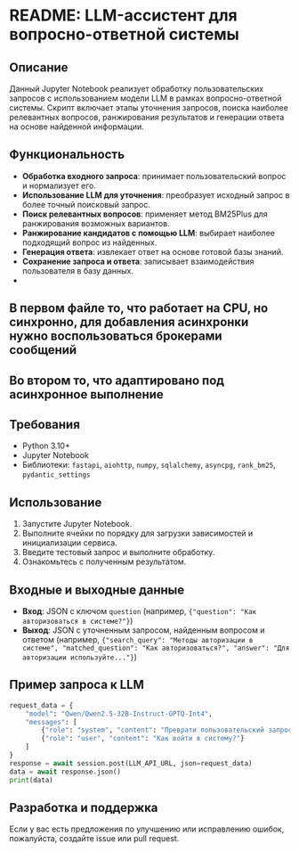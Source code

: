 
# README: LLM-ассистент для вопросно-ответной системы

## Описание
Данный Jupyter Notebook реализует обработку пользовательских запросов с использованием модели LLM в рамках вопросно-ответной системы. Скрипт включает этапы уточнения запросов, поиска наиболее релевантных вопросов, ранжирования результатов и генерации ответа на основе найденной информации.

## Функциональность
- **Обработка входного запроса**: принимает пользовательский вопрос и нормализует его.
- **Использование LLM для уточнения**: преобразует исходный запрос в более точный поисковый запрос.
- **Поиск релевантных вопросов**: применяет метод BM25Plus для ранжирования возможных вариантов.
- **Ранжирование кандидатов с помощью LLM**: выбирает наиболее подходящий вопрос из найденных.
- **Генерация ответа**: извлекает ответ на основе готовой базы знаний.
- **Сохранение запроса и ответа**: записывает взаимодействия пользователя в базу данных.
- 
## В первом файле то, что работает на CPU, но синхронно, для добавления асинхронки нужно воспользоваться брокерами сообщений
## Во втором то, что адаптировано под асинхронное выполнение

## Требования
- Python 3.10+
- Jupyter Notebook
- Библиотеки: `fastapi`, `aiohttp`, `numpy`, `sqlalchemy`, `asyncpg`, `rank_bm25`, `pydantic_settings`

## Использование
1. Запустите Jupyter Notebook.
2. Выполните ячейки по порядку для загрузки зависимостей и инициализации сервиса.
3. Введите тестовый запрос и выполните обработку.
4. Ознакомьтесь с полученным результатом.

## Входные и выходные данные
- **Вход**: JSON с ключом `question` (например, `{"question": "Как авторизоваться в системе?"}`)
- **Выход**: JSON с уточненным запросом, найденным вопросом и ответом (например, `{"search_query": "Методы авторизации в системе", "matched_question": "Как авторизоваться?", "answer": "Для авторизации используйте..."}`)

## Пример запроса к LLM
```python
request_data = {
    "model": "Qwen/Qwen2.5-32B-Instruct-GPTQ-Int4",
    "messages": [
        {"role": "system", "content": "Преврати пользовательский запрос в точный поисковый запрос."},
        {"role": "user", "content": "Как войти в систему?"}
    ]
}
response = await session.post(LLM_API_URL, json=request_data)
data = await response.json()
print(data)
```

## Разработка и поддержка
Если у вас есть предложения по улучшению или исправлению ошибок, пожалуйста, создайте issue или pull request.

